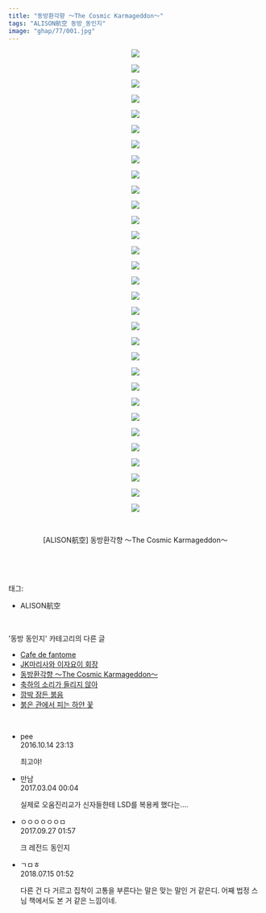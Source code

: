 ```yaml
---
title: "동방환각향 ～The Cosmic Karmageddon～"
tags: "ALISON航空 동방_동인지"
image: "ghap/77/001.jpg"
---
```

<div class="article">
<p style="text-align: center; clear: none; float: none;"><img src="{{ site.nasurl }}/ghap/77/001.jpg"/></p>
<p style="text-align: center; clear: none; float: none;"><img src="{{ site.nasurl }}/ghap/77/002.jpg"/></p>
<p style="text-align: center; clear: none; float: none;"><img src="{{ site.nasurl }}/ghap/77/003.jpg"/></p>
<p style="text-align: center; clear: none; float: none;"><img src="{{ site.nasurl }}/ghap/77/004.jpg"/></p>
<p style="text-align: center; clear: none; float: none;"><img src="{{ site.nasurl }}/ghap/77/005.jpg"/></p>
<p style="text-align: center; clear: none; float: none;"><img src="{{ site.nasurl }}/ghap/77/006.jpg"/></p>
<p style="text-align: center; clear: none; float: none;"><img src="{{ site.nasurl }}/ghap/77/007.jpg"/></p>
<p style="text-align: center; clear: none; float: none;"><img src="{{ site.nasurl }}/ghap/77/008.jpg"/></p>
<p style="text-align: center; clear: none; float: none;"><img src="{{ site.nasurl }}/ghap/77/009.jpg"/></p>
<p style="text-align: center; clear: none; float: none;"><img src="{{ site.nasurl }}/ghap/77/010.jpg"/></p>
<p style="text-align: center; clear: none; float: none;"><img src="{{ site.nasurl }}/ghap/77/011.jpg"/></p>
<p style="text-align: center; clear: none; float: none;"><img src="{{ site.nasurl }}/ghap/77/012.jpg"/></p>
<p style="text-align: center; clear: none; float: none;"><img src="{{ site.nasurl }}/ghap/77/013.jpg"/></p>
<p style="text-align: center; clear: none; float: none;"><img src="{{ site.nasurl }}/ghap/77/014.jpg"/></p>
<p style="text-align: center; clear: none; float: none;"><img src="{{ site.nasurl }}/ghap/77/015.jpg"/></p>
<p style="text-align: center; clear: none; float: none;"><img src="{{ site.nasurl }}/ghap/77/016.jpg"/></p>
<p style="text-align: center; clear: none; float: none;"><img src="{{ site.nasurl }}/ghap/77/017.jpg"/></p>
<p style="text-align: center; clear: none; float: none;"><img src="{{ site.nasurl }}/ghap/77/018.jpg"/></p>
<p style="text-align: center; clear: none; float: none;"><img src="{{ site.nasurl }}/ghap/77/019.jpg"/></p>
<p style="text-align: center; clear: none; float: none;"><img src="{{ site.nasurl }}/ghap/77/020.jpg"/></p>
<p style="text-align: center; clear: none; float: none;"><img src="{{ site.nasurl }}/ghap/77/021.jpg"/></p>
<p style="text-align: center; clear: none; float: none;"><img src="{{ site.nasurl }}/ghap/77/022.jpg"/></p>
<p style="text-align: center; clear: none; float: none;"><img src="{{ site.nasurl }}/ghap/77/023.jpg"/></p>
<p style="text-align: center; clear: none; float: none;"><img src="{{ site.nasurl }}/ghap/77/024.jpg"/></p>
<p style="text-align: center; clear: none; float: none;"><img src="{{ site.nasurl }}/ghap/77/025.jpg"/></p>
<p style="text-align: center; clear: none; float: none;"><img src="{{ site.nasurl }}/ghap/77/026.jpg"/></p>
<p style="text-align: center; clear: none; float: none;"><img src="{{ site.nasurl }}/ghap/77/027.jpg"/></p>
<p style="text-align: center; clear: none; float: none;"><img src="{{ site.nasurl }}/ghap/77/028.jpg"/></p>
<p style="text-align: center; clear: none; float: none;"><img src="{{ site.nasurl }}/ghap/77/029.jpg"/></p>
<p style="text-align: center; clear: none; float: none;"><img src="{{ site.nasurl }}/ghap/77/030.jpg"/></p>
<p style="text-align: center; clear: none; float: none;"><img src="{{ site.nasurl }}/ghap/77/031.jpg"/></p>
<p style="text-align: center; clear: none; float: none;"><br/></p>
<p style="text-align: center; clear: none; float: none;">[ALISON航空] 동방환각향 ～The Cosmic Karmageddon～</p>
<p><br/></p>
</div><br/>
<div class="tagTrail">
<p>태그: </p>
<ul>
<li>ALISON航空</li>
</ul>
</div><br/>
<div class="another">
<p>'동방 동인지' 카테고리의 다른 글</p>
<ul>
<li><a href="/2016-06-16-ghap_80">Cafe de fantome</a></li>
<li><a href="/2016-06-16-ghap_79">JK마리사와 이자요이 회장</a></li>
<li><a href="/2016-06-16-ghap_77">동방환각향 ～The Cosmic Karmageddon～</a></li>
<li><a href="/2016-06-16-ghap_76">축하의 소리가 들리지 않아</a></li>
<li><a href="/2016-06-16-ghap_75">깜박 잠든 붉음</a></li>
<li><a href="/2016-06-16-ghap_74">붉은 관에서 피는 하얀 꽃</a></li>
</ul>
</div><br/>
<div class="cb_module cb_fluid">
<div class="cb_wrt cb_profile">
<div class="comment">
<ul>
<li class="cb_thumb_off" id="comment14828481">
<div class="cb_comment_area">
<div class="cb_info_area">
<div class="cb_section">
<span class="cb_nick_name">pee</span>
</div>
<div class="cb_section">
<span class="cb_date">2016.10.14 23:13 </span>
</div>
</div>
<div class="cb_dsc_comment">
<p class="cb_dsc">
											최고야!
										</p>
</div>
</div></li>
<li class="cb_thumb_off" id="comment14930703">
<div class="cb_comment_area">
<div class="cb_info_area">
<div class="cb_section">
<span class="cb_nick_name">만남</span>
</div>
<div class="cb_section">
<span class="cb_date">2017.03.04 00:04 </span>
</div>
</div>
<div class="cb_dsc_comment">
<p class="cb_dsc">
											실제로 오움진리교가 신자들한테 LSD를 복용케 했다는....
										</p>
</div>
</div></li>
<li class="cb_thumb_off" id="comment15091313">
<div class="cb_comment_area">
<div class="cb_info_area">
<div class="cb_section">
<span class="cb_nick_name">ㅇㅇㅇㅇㅇㅇㅁ</span>
</div>
<div class="cb_section">
<span class="cb_date">2017.09.27 01:57 </span>
</div>
</div>
<div class="cb_dsc_comment">
<p class="cb_dsc">
											크 레전드 동인지
										</p>
</div>
</div></li>
<li class="cb_thumb_off" id="comment15286810">
<div class="cb_comment_area">
<div class="cb_info_area">
<div class="cb_section">
<span class="cb_nick_name">ㄱㅁㅎ</span>
</div>
<div class="cb_section">
<span class="cb_date">2018.07.15 01:52 </span>
</div>
</div>
<div class="cb_dsc_comment">
<p class="cb_dsc">
											다른 건 다 거르고 집착이 고통을 부른다는 말은 맞는 말인 거 같은디. 어째 법정 스님 책에서도 본 거 같은 느낌이네.
										</p>
</div>
</div></li>
</ul>
</div>
</div><!-- commentList close -->
</div><br/>
